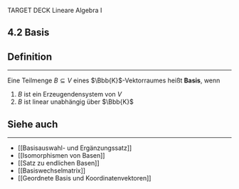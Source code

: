 TARGET DECK
Lineare Algebra I

4.2 Basis
--
## Definition
***
Eine Teilmenge $B \subseteq V$ eines $\Bbb{K}$-Vektorraumes heißt **Basis**, wenn
1. $B$ ist ein Erzeugendensystem von $V$
2. $B$ ist linear unabhängig über $\Bbb{K}$
## Siehe auch
***
* [[Basisauswahl- und Ergänzungssatz]]
* [[Isomorphismen von Basen]]
* [[Satz zu endlichen Basen]]
* [[Basiswechselmatrix]]
* [[Geordnete Basis und Koordinatenvektoren]]
<!--ID: 1709290031821-->
